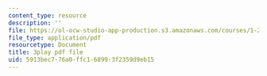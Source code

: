 ```yaml
---
content_type: resource
description: ''
file: https://ol-ocw-studio-app-production.s3.amazonaws.com/courses/1-258j-public-transportation-systems-spring-2017/5913bec776a0ffc168993f2359d9eb15_dttSgzTJKK4.pdf
file_type: application/pdf
resourcetype: Document
title: 3play pdf file
uid: 5913bec7-76a0-ffc1-6899-3f2359d9eb15
---
```

